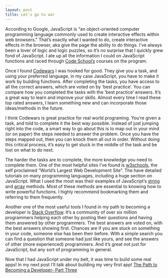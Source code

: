 ```yaml
---
layout: post
title: Let's go to war
---
```

 According to Google, JavaScript is “an object-oriented computer programming language commonly used to create interactive effects within web browsers.” That’s exactly what I wanted to do, create interactive effects in the browser, aka give the page the ability to do things. I’ve always been a lover of logic and logic puzzles, so it’s no surprise that I quickly grew fond of JavaScript. I ate up all the information I could on JavaScript functions and raced through [Code School’s](https://www.codeschool.com) courses on the program.

Once I found [Codewars](https://www.codewars.com) I was hooked for good. They give you a task, and using your preferred language, in my case JavaScript, you have to make it work by building functions. After completing the tasks, you have access to all the correct answers, which are voted on by ‘best practice’. You can compare how you completed the tasks with the ‘best practice’ answers. It’s a great way to learn and improve your skills. Almost every time I read these top rated answers, I learn something new and can incorporate those ideas/methods in the future.

I think Codewars is great practice for real world programing. You’re given a task, and told to complete it the best way possible. Instead of just jumping right into the code, a smart way to go about this is to map out in your mind (or on paper) the steps needed to answer the problem. Once you have the steps mapped out, then you can knock them all out in order. Without doing this critical process, it’s easy to get stuck in the middle of the task and be lost on what to do next.

The harder the tasks are to complete, the more knowledge you need to complete them. One of the most helpful sites I’ve found is [w3schools](http://www.w3schools.com/), the self proclaimed “World’s Largest Web Development Site”. The have detailed tutorials on many programming languages, including a huge section on JavaScript. What I used the most was their examples of JavaScript’s [string](http://www.w3schools.com/jsref/jsref_obj_string.asp) and [array](http://www.w3schools.com/jsref/jsref_obj_array.asp) methods. Most of these methods are essential to knowing how to write powerful functions. I highly recommend bookmarking them and referring to them frequently.

Another one of the most useful tools I found in my path to becoming a developer is [Stack Overflow](http://stackoverflow.com/). It’s a community of over six million programmers helping each other by posting their questions and having them answered by other programmers. The best answers are voted on, with the best answers showing first. Chances are if you are stuck on something in your code, someone else has been their before. With a simple search you can find a question that someone had just like yours, and see the answers of other (more experienced) programmers. And it’s great not just for JavaScript, but any sort of programming in general.

Now that I had JavaScript under my belt, it was time to build some real apps! In my next post I’ll talk about building my very first app!
[The Path to Becoming a Developer- Part Three]()
